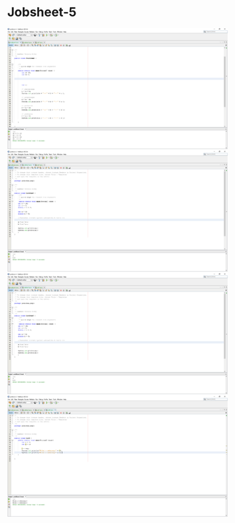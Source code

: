 # Jobsheet-5
![Alt Text](https://github.com/Yeremia395/Jobsheet-5/blob/master/pratikum%202%20-%20NetBeans%20IDE%208.2%2022_08_2019%2012.58.23.png)
![Alt Text](https://github.com/Yeremia395/Jobsheet-5/blob/master/pratikum%202%20-%20NetBeans%20IDE%208.2%2022_08_2019%2012.58.29.png)
![Alt Text](https://github.com/Yeremia395/Jobsheet-5/blob/master/pratikum%202%20-%20NetBeans%20IDE%208.2%2022_08_2019%2012.58.29.png)
![Alt Text](https://github.com/Yeremia395/Jobsheet-5/blob/master/pratikum%202%20-%20NetBeans%20IDE%208.2%2022_08_2019%2013.01.50.png)
